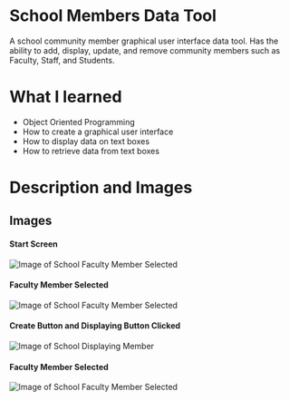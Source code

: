 # School Members Data Tool
A school community member graphical user interface data tool. Has the ability to add, display, update, and remove community members such as Faculty, Staff, and Students.

# What I learned
* Object Oriented Programming
* How to create a graphical user interface
* How to display data on text boxes
* How to retrieve data from text boxes

# Description and Images


## Images
#### Start Screen
![Image of School Faculty Member Selected](https://github.com/negrt/cv/blob/master/images/School%20Faculty%20Member%20Selected.png?raw=true)

#### Faculty Member Selected
![Image of School Faculty Member Selected](https://github.com/negrt/cv/blob/master/images/School%20Faculty%20Member%20Selected.png?raw=true)

#### Create Button and Displaying Button Clicked
![Image of School Displaying Member](https://github.com/negrt/cv/blob/master/images/School%20Displaying%20Member.png?raw=true)

#### Faculty Member Selected
![Image of School Faculty Member Selected](https://github.com/negrt/cv/blob/master/images/School%20Updating%20Member.png?raw=true)
